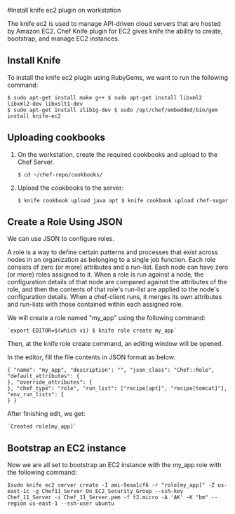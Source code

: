 #Install knife ec2 plugin on workstation

The knife ec2 is used to manage API-driven cloud servers that are hosted by Amazon EC2. Chef Knife plugin for EC2 gives knife the ability to create, bootstrap, and manage EC2 instances.

## Install Knife
To install the knife ec2 plugin using RubyGems, we want to run the following command:
```
$ sudo apt-get install make g++ $ sudo apt-get install libxml2 libxml2-dev libxslt1-dev 
$ sudo apt-get install zlib1g-dev $ sudo /opt/chef/embedded/bin/gem install knife-ec2
```
## Uploading cookbooks

1. On the workstation, create the required cookbooks and upload to the Chef Server. 
  
    `$ cd ~/chef-repo/cookbooks/`

2. Upload the cookbooks to the server:

    `$ knife cookbook upload java apt $ knife cookbook upload chef-sugar`

## Create a Role Using JSON

We can use JSON to configure roles.

A role is a way to define certain patterns and processes that exist across nodes in an organization as belonging to a single job function. Each role consists of zero (or more) attributes and a run-list. Each node can have zero (or more) roles assigned to it. When a role is run against a node, the configuration details of that node are compared against the attributes of the role, and then the contents of that role's run-list are applied to the node's configuration details. When a chef-client runs, it merges its own attributes and run-lists with those contained within each assigned role.

We will create a role named "my_app" using the following command:

    `export EDITOR=$(which vi) $ knife role create my_app`

Then, at the knife role create command, an editing window will be opened.

In the editor, fill the file contents in JSON format as below: 
```
{ "name": "my_app", "description": "", "json_class": "Chef::Role", "default_attributes": {
}, "override_attributes": {
}, "chef_type": "role", "run_list": ["recipe[apt]", "recipe[tomcat]"], "env_run_lists": {
} }
```

After finishing edit, we get:

    `Created role[my_app]`

## Bootstrap an EC2 instance

Now we are all set to bootstrap an EC2 instance with the my_app role with the following command:
```
$sudo knife ec2 server create -I ami-9eaa1cf6 -r "role[my_app]" -Z us-east-1c -g Chef11_Server_On_EC2_Security_Group --ssh-key Chef_11_Server -i Chef_11_Server.pem -f t2.micro -A 'AK' -K "bm" --region us-east-1 --ssh-user ubuntu
```
